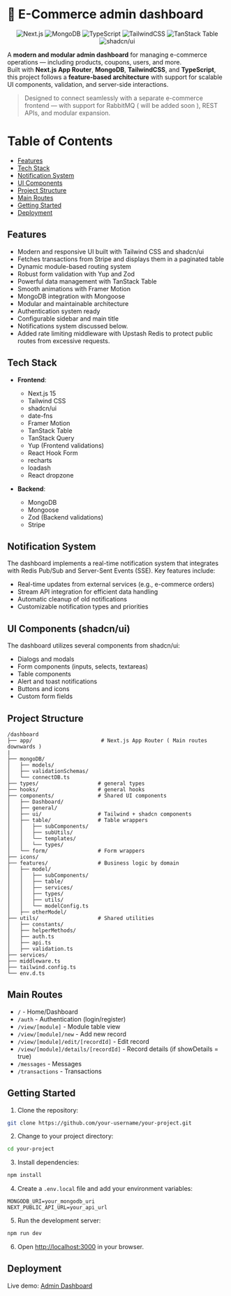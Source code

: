 # 🛒 E-Commerce admin dashboard

<div align="center">

  <img alt="Next.js" src="https://img.shields.io/badge/Next.js-000?logo=nextdotjs&logoColor=white&style=for-the-badge" />
  <img alt="MongoDB" src="https://img.shields.io/badge/MongoDB-47A248?logo=mongodb&logoColor=white&style=for-the-badge" />
  <img alt="TypeScript" src="https://img.shields.io/badge/TypeScript-3178C6?logo=typescript&logoColor=white&style=for-the-badge" />
  <img alt="TailwindCSS" src="https://img.shields.io/badge/TailwindCSS-06B6D4?logo=tailwindcss&logoColor=white&style=for-the-badge" />
  <img alt="TanStack Table" src="https://img.shields.io/badge/TanStack_Table-FF4154?logo=react&logoColor=white&style=for-the-badge" />
  <img alt="shadcn/ui" src="https://img.shields.io/badge/shadcn/ui-black?logo=radixui&logoColor=white&style=for-the-badge" />

</div>

A **modern and modular admin dashboard** for managing e-commerce operations — including products, coupons, users, and more.  
Built with **Next.js App Router**, **MongoDB**, **TailwindCSS**, and **TypeScript**, this project follows a **feature-based architecture** with support for scalable UI components, validation, and server-side interactions.

> Designed to connect seamlessly with a separate e-commerce frontend — with support for RabbitMQ ( will be added soon ), REST APIs, and modular expansion.

# Table of Contents

- [Features](#features)
- [Tech Stack](#tech-stack)
- [Notification System](#notification-system)
- [UI Components](#ui-components)
- [Project Structure](#project-structure)
- [Main Routes](#main-routes)
- [Getting Started](#getting-started)
- [Deployment](#deployment)

## Features

- Modern and responsive UI built with Tailwind CSS and shadcn/ui
- Fetches transactions from Stripe and displays them in a paginated table
- Dynamic module-based routing system
- Robust form validation with Yup and Zod
- Powerful data management with TanStack Table
- Smooth animations with Framer Motion
- MongoDB integration with Mongoose
- Modular and maintainable architecture
- Authentication system ready
- Configurable sidebar and main title
- Notifications system discussed below.
- Added rate limiting middleware with Upstash Redis to protect public routes from excessive requests.

## Tech Stack

- **Frontend**:

  - Next.js 15
  - Tailwind CSS
  - shadcn/ui
  - date-fns
  - Framer Motion
  - TanStack Table
  - TanStack Query
  - Yup (Frontend validations)
  - React Hook Form
  - recharts
  - loadash
  - React dropzone

- **Backend**:

  - MongoDB
  - Mongoose
  - Zod (Backend validations)
  - Stripe

## Notification System

The dashboard implements a real-time notification system that integrates with Redis Pub/Sub and Server-Sent Events (SSE). Key features include:

- Real-time updates from external services (e.g., e-commerce orders)
- Stream API integration for efficient data handling
- Automatic cleanup of old notifications
- Customizable notification types and priorities

## UI Components (shadcn/ui)

The dashboard utilizes several components from shadcn/ui:

- Dialogs and modals
- Form components (inputs, selects, textareas)
- Table components
- Alert and toast notifications
- Buttons and icons
- Custom form fields

## Project Structure

```
/dashboard
├── app/                      # Next.js App Router ( Main routes downwards )
|
├── mongoDB/
│   ├── models/
│   ├── validationSchemas/
│   └── connectDB.ts
├── types/                   # general types
├── hooks/                   # general hooks
├── components/              # Shared UI components
│   ├── Dashboard/
│   ├── general/
│   ├── ui/                  # Tailwind + shadcn components
│   ├── table/               # Table wrappers
│   │   ├── subComponents/
│   │   ├── subUtils/
│   │   └── templates/
│   │   └── types/
│   └── form/                # Form wrappers
├── icons/
├── features/                # Business logic by domain
│   ├── model/
│   │   ├── subComponents/
│   │   ├── table/
│   │   ├── services/
│   │   ├── types/
│   │   ├── utils/
│   │   └── modelConfig.ts
│   ├── otherModel/
├── utils/                   # Shared utilities
│   ├── constants/
│   ├── helperMethods/
│   ├── auth.ts
│   ├── api.ts
│   ├── validation.ts
├── services/
├── middleware.ts
├── tailwind.config.ts
└── env.d.ts
```

## Main Routes

- `/` - Home/Dashboard
- `/auth` - Authentication (login/register)
- `/view/[module]` - Module table view
- `/view/[module]/new` - Add new record
- `/view/[module]/edit/[recordId]` - Edit record
- `/view/[module]/details/[recordId]` - Record details (if showDetails = true)
- `/messages` - Messages
- `/transactions` - Transactions

## Getting Started

1. Clone the repository:

```bash
git clone https://github.com/your-username/your-project.git
```

2. Change to your project directory:

```bash
cd your-project
```

3. Install dependencies:

```bash
npm install
```

4. Create a `.env.local` file and add your environment variables:

```
MONGODB_URI=your_mongodb_uri
NEXT_PUBLIC_API_URL=your_api_url
```

5. Run the development server:

```bash
npm run dev
```

6. Open [http://localhost:3000](http://localhost:3000) in your browser.

## Deployment

Live demo: [Admin Dashboard](https://ecommerce-admin-dashboard-mustafa.vercel.app/)
